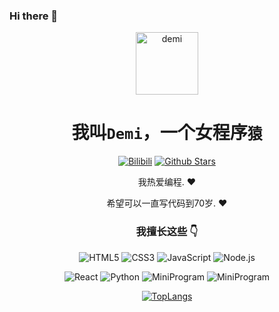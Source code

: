 ### Hi there 👋

<!--
**YuHongJun/YuHongJun** is a ✨ _special_ ✨ repository because its `README.md` (this file) appears on your GitHub profile.

Here are some ideas to get you started:

- 🔭 I’m currently working on ...
- 🌱 I’m currently learning ...
- 👯 I’m looking to collaborate on ...
- 🤔 I’m looking for help with ...
- 💬 Ask me about ...
- 📫 How to reach me: ...
- 😄 Pronouns: ...
- ⚡ Fun fact: ...
-->

<div align=center>

<img alt="demi" src="https://avatars.githubusercontent.com/u/16912692?v=4" width=100 />

# 我叫`Demi`，一个女程序`猿`

<p>

[![Bilibili](https://img.shields.io/badge/dynamic/json?labelColor=FE7398&logo=bilibili&logoColor=white&label=bilibili%20fans&color=00aeec&query=%24.data.totalSubs&url=https%3A%2F%2Fapi.spencerwoo.com%2Fsubstats%2F%3Fsource%3Dbilibili%26queryKey%3D52700482)](https://space.bilibili.com/52700482)
[![Github Stars](https://img.shields.io/github/stars/YuHongJun?color=faf408&label=github%20stars&logo=github)](https://github.com/YuHongJun)
<!-- [![Wechat](https://img.shields.io/badge/-%E6%88%91%E5%BE%88%E5%B9%B4%E8%BD%BB-07c160?logo=wechat&logoColor=white&label=wechat)](https://open.weixin.qq.com/qr/code?username=ezfullstack) -->
  
</p>
  
我热爱编程. :heart:

希望可以一直写代码到70岁. :heart:

### 我擅长这些 :point_down:  

<p>

![HTML5](https://img.shields.io/badge/-HTML5-red?logo=html5&logoColor=white)
![CSS3](https://img.shields.io/badge/-CSS3-blue?logo=css3&logoColor=white)
![JavaScript](https://img.shields.io/badge/-JavaScript-yellow?logo=javascript&logoColor=white)
![Node.js](https://img.shields.io/badge/-Node.js-green?logo=javascript&logoColor=white)

</p>

<p>

![React](https://img.shields.io/badge/-React-blue?logo=react&logoColor=white)
![Python](https://img.shields.io/badge/-Python-yellow?logo=python&logoColor=white)
![MiniProgram](https://img.shields.io/badge/-MiniProgram-blue?logo=wechat&logoColor=white)
![MiniProgram](https://img.shields.io/badge/-uniapp-green?logo=vue.js&logoColor=white)

</p>
  

[![TopLangs](https://github-readme-stats.vercel.app/api/top-langs/?username=YuHongJun&layout=compact)](https://github.com/anuraghazra/github-readme-stats)
